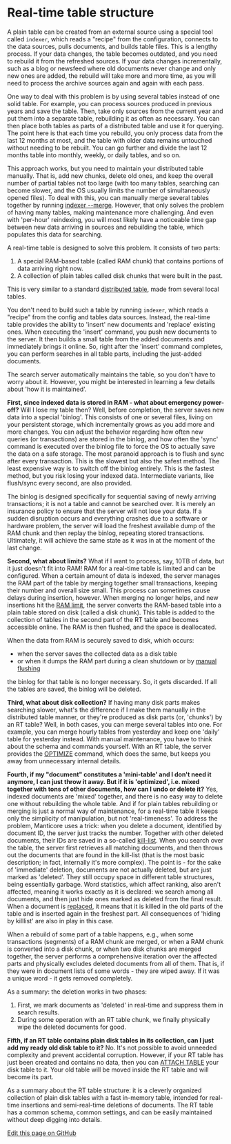 # Real-time table structure

A plain table can be created from an external source using a special tool called `indexer`, which reads a "recipe" from the configuration, connects to the data sources, pulls documents, and builds table files. This is a lengthy process. If your data changes, the table becomes outdated, and you need to rebuild it from the refreshed sources. If your data changes incrementally, such as a blog or newsfeed where old documents never change and only new ones are added, the rebuild will take more and more time, as you will need to process the archive sources again and again with each pass.

One way to deal with this problem is by using several tables instead of one solid table. For example, you can process sources produced in previous years and save the table. Then, take only sources from the current year and put them into a separate table, rebuilding it as often as necessary. You can then place both tables as parts of a distributed table and use it for querying. The point here is that each time you rebuild, you only process data from the last 12 months at most, and the table with older data remains untouched without needing to be rebuilt. You can go further and divide the last 12 months table into monthly, weekly, or daily tables, and so on.

This approach works, but you need to maintain your distributed table manually. That is, add new chunks, delete old ones, and keep the overall number of partial tables not too large (with too many tables, searching can become slower, and the OS usually limits the number of simultaneously opened files). To deal with this, you can manually merge several tables together by running [indexer --merge](../Data_creation_and_modification/Adding_data_from_external_storages/Adding_data_to_tables/Merging_tables.md). However, that only solves the problem of having many tables, making maintenance more challenging. And even with 'per-hour' reindexing, you will most likely have a noticeable time gap between new data arriving in sources and rebuilding the table, which populates this data for searching.

A real-time table is designed to solve this problem. It consists of two parts:

1. A special RAM-based table (called RAM chunk) that contains portions of data arriving right now.
2. A collection of plain tables called disk chunks that were built in the past.

This is very similar to a standard [distributed table](../Creating_a_table/Creating_a_distributed_table/Creating_a_distributed_table.md), made from several local tables.

You don't need to build such a table by running `indexer`,  which reads a "recipe" from the config and tables data sources. Instead, the real-time table provides the ability to 'insert' new documents and 'replace' existing ones. When executing the 'insert' command, you push new documents to the server. It then builds a small table from the added documents and immediately brings it online. So, right after the 'insert' command completes, you can perform searches in all table parts, including the just-added documents.

The search server automatically maintains the table, so you don't have to worry about it. However, you might be interested in learning a few details about 'how it is maintained'.

**First, since indexed data is stored in RAM - what about emergency power-off?** Will I lose my table then? Well, before completion, the server saves new data into a special 'binlog'. This consists of one or several files, living on your persistent storage, which incrementally grows as you add more and more changes. You can adjust the behavior regarding how often new queries (or transactions) are stored in the binlog, and how often the 'sync' command is executed over the binlog file to force the OS to actually save the data on a safe storage. The most paranoid approach is to flush and sync after every transaction. This is the slowest but also the safest method. The least expensive way is to switch off the binlog entirely. This is the fastest method, but you risk losing your indexed data. Intermediate variants, like flush/sync every second, are also provided.

The binlog is designed specifically for sequential saving of newly arriving transactions; it is not a table and cannot be searched over. It is merely an insurance policy to ensure that the server will not lose your data. If a sudden disruption occurs and everything crashes due to a software or hardware problem, the server will load the freshest available dump of the RAM chunk and then replay the binlog, repeating stored transactions. Ultimately, it will achieve the same state as it was in at the moment of the last change.

**Second, what about limits?** What if I want to process, say, 10TB of data, but it just doesn't fit into RAM! RAM for a real-time table is limited and can be configured. When a certain amount of data is indexed, the server manages the RAM part of the table by merging together small transactions, keeping their number and overall size small. This process can sometimes cause delays during insertion, however. When merging no longer helps, and new insertions hit the [RAM limit](../Creating_a_table/Local_tables/Plain_and_real-time_table_settings.md#rt_mem_limit), the server converts the RAM-based table into a plain table stored on disk (called a disk chunk). This table is added to the collection of tables in the second part of the RT table and becomes accessible online. The RAM is then flushed, and the space is deallocated.

When the data from RAM is securely saved to disk, which occurs:

* when the server saves the collected data as a disk table
* or when it dumps the RAM part during a clean shutdown or by [manual flushing](../Securing_and_compacting_a_table/Flushing_RAM_chunk_to_disk.md#FLUSH-TABLE)

the binlog for that table is no longer necessary. So, it gets discarded. If all the tables are saved, the binlog will be deleted.

**Third, what about disk collection?**  If having many disk parts makes searching slower, what's the difference if I make them manually in the distributed table manner, or they're produced as disk parts (or, 'chunks') by an RT table? Well, in both cases, you can merge several tables into one. For example, you can merge hourly tables from yesterday and keep one 'daily' table for yesterday instead. With manual maintenance, you have to think about the schema and commands yourself. With an RT table, the server provides the [OPTIMIZE](../Securing_and_compacting_a_table/Compacting_a_table.md#OPTIMIZE-TABLE) command, which does the same, but keeps you away from unnecessary internal details.

**Fourth, if my "document" constitutes a 'mini-table' and I don't need it anymore, I can just throw it away. But if it is 'optimized', i.e. mixed together with tons of other documents, how can I undo or delete it?** Yes, indexed documents are 'mixed' together, and there is no easy way to delete one without rebuilding the whole table. And if for plain tables rebuilding or merging is just a normal way of maintenance, for a real-time table it keeps only the simplicity of manipulation, but not 'real-timeness'. To address the problem, Manticore uses a trick: when you delete a document, identified by document ID, the server just tracks the number. Together with other deleted documents, their IDs are saved in a so-called [kill-list](../Data_creation_and_modification/Adding_data_from_external_storages/Adding_data_to_tables/Killlist_in_plain_tables.md#Table-kill-list). When you search over the table, the server first retrieves all matching documents, and then throws out the documents that are found in the kill-list (that is the most basic description; in fact, internally it's more complex). The point is - for the sake of 'immediate' deletion, documents are not actually deleted, but are just marked as 'deleted'. They still occupy space in different table structures, being essentially garbage. Word statistics, which affect ranking, also aren't affected, meaning it works exactly as it is declared: we search among all documents, and then just hide ones marked as deleted from the final result. When a document is [replaced](../Data_creation_and_modification/Updating_documents/REPLACE.md), it means that it is killed in the old parts of the table and is inserted again in the freshest part. All consequences of 'hiding by killlist' are also in play in this case.

When a rebuild of some part of a table happens, e.g., when some transactions (segments) of a RAM chunk are merged, or when a RAM chunk is converted into a disk chunk, or when two disk chunks are merged together, the server performs a comprehensive iteration over the affected parts and physically excludes deleted documents from all of them. That is, if they were in document lists of some words - they are wiped away. If it was a unique word - it gets removed completely.

As a summary: the deletion works in two phases:
1. First, we mark documents as 'deleted' in real-time and suppress them in search results.
2. During some operation with an RT table chunk, we finally physically wipe the deleted documents for good.

**Fifth, if an RT table contains plain disk tables in its collection, can I just add my ready old disk table to it?** No. It's not possible to avoid unneeded complexity and prevent accidental corruption. However, if your RT table has just been created and contains no data, then you can [ATTACH TABLE](../Data_creation_and_modification/Adding_data_from_external_storages/Adding_data_to_tables/Attaching_a_plain_table_to_RT_table.md) your disk table to it. Your old table will be moved inside the RT table and will become its part.

As a summary about the RT table structure: it is a cleverly organized collection of plain disk tables with a fast in-memory table, intended for real-time insertions and semi-real-time deletions of documents. The RT table has a common schema, common settings, and can be easily maintained without deep digging into details. 

[Edit this page on GitHub](https://github.com/manticoresoftware/manticoresearch/tree/master/manual/Securing_and_compacting_a_table/RT_table_structure.md)

<!-- proofread -->